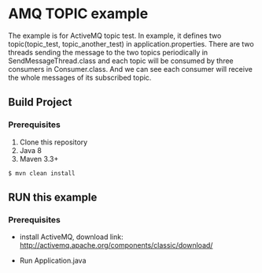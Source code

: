 # AMQ TOPIC example
The example is for ActiveMQ topic test. In example, it defines two topic(topic_test, topic_another_test) in application.properties. There are two threads sending the message to the two topics periodically in SendMessageThread.class and each topic will be consumed by three consumers in Consumer.class.
And we can see each consumer will receive the whole messages of its subscribed topic.
 
## Build Project
### Prerequisites
1. Clone this repository
2. Java 8
3. Maven 3.3+

```
$ mvn clean install
```

## RUN this example
### Prerequisites
* install ActiveMQ, download link: http://activemq.apache.org/components/classic/download/

* Run Application.java

